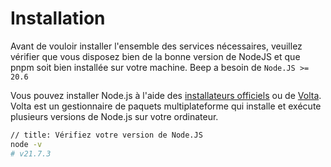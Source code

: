 # Installation

Avant de vouloir installer l'ensemble des services nécessaires, veuillez vérifier que vous disposez bien de la
bonne version de NodeJS et que pnpm soit bien installée sur votre machine. Beep a besoin de `Node.JS >= 20.6`

Vous pouvez installer Node.js à l'aide des [installateurs officiels](https://nodejs.org/en/download/) ou de [Volta](https://docs.volta.sh/guide/getting-started). Volta est un gestionnaire de paquets multiplateforme qui installe et exécute plusieurs versions de Node.js sur votre ordinateur.

```sh
// title: Vérifiez votre version de Node.JS
node -v
# v21.7.3
```
